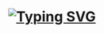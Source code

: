 # <a href="https://git.io/typing-svg"><img src="https://readme-typing-svg.demolab.com?font=Fira+Code&size=30&pause=1000&center=%E7%9C%9F%E7%9A%84&vCenter=%E9%94%99%E8%AF%AF%E7%9A%84&width=435&lines=Hello%2Cguys" alt="Typing SVG" /></a>
